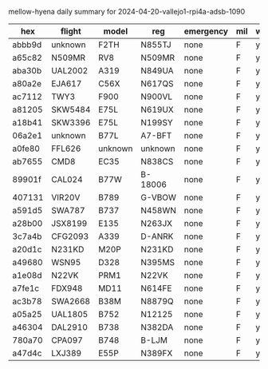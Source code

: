 mellow-hyena daily summary for 2024-04-20-vallejo1-rpi4a-adsb-1090

|hex|flight|model|reg|emergency|mil|weirdo|
|--|--|--|--|--|--|--|
|abbb9d|unknown|F2TH|N855TJ|none|F|yyy|
|a65c82|N509MR|RV8|N509MR|none|F|yyy|
|aba30b|UAL2002|A319|N849UA|none|F|yyy|
|a80a2e|EJA617|C56X|N617QS|none|F|yyy|
|ac7112|TWY3|F900|N900VL|none|F|yyy|
|a81205|SKW5484|E75L|N619UX|none|F|yyy|
|a18b41|SKW3396|E75L|N199SY|none|F|yyy|
|06a2e1|unknown|B77L|A7-BFT|none|F|yyy|
|a0fe80|FFL626|unknown|unknown|none|F|yyy|
|ab7655|CMD8|EC35|N838CS|none|F|yyy|
|89901f|CAL024|B77W|B-18006|none|F|yyy|
|407131|VIR20V|B789|G-VBOW|none|F|yyy|
|a591d5|SWA787|B737|N458WN|none|F|yyy|
|a28b00|JSX8199|E135|N263JX|none|F|yyy|
|3c7a4b|CFG2093|A339|D-ANRK|none|F|yyy|
|a20d1c|N231KD|M20P|N231KD|none|F|yyy|
|a49680|WSN95|D328|N395MS|none|F|yyy|
|a1e08d|N22VK|PRM1|N22VK|none|F|yyy|
|a7fe1c|FDX948|MD11|N614FE|none|F|yyy|
|ac3b78|SWA2668|B38M|N8879Q|none|F|yyy|
|a05a25|UAL1805|B752|N12125|none|F|yyy|
|a46304|DAL2910|B738|N382DA|none|F|yyy|
|780a70|CPA097|B748|B-LJM|none|F|yyy|
|a47d4c|LXJ389|E55P|N389FX|none|F|yyy|
